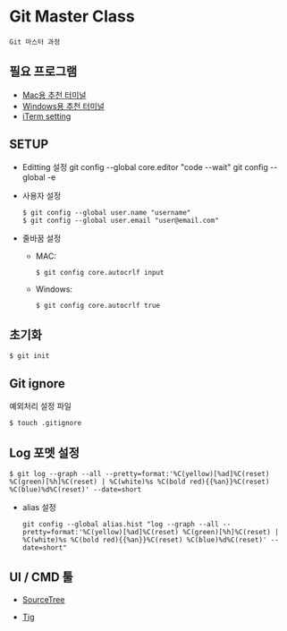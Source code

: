 # Git Master Class

    Git 마스터 과정

## 필요 프로그램

- [Mac용 추천 터미널](https://www.iterm2.com/)
- [Windows용 추천 터미널](https://cmder.net/)
- [iTerm setting](https://gist.github.com/kevin-smets/8568070)

## SETUP

- Editting 설정
  git config --global core.editor "code --wait"
  git config --global -e

- 사용자 설정
  ```
  $ git config --global user.name "username"
  $ git config --global user.email "user@email.com"
  ```
- 줄바꿈 설정
  - MAC:
    ```
    $ git config core.autocrlf input
    ```
  - Windows:
    ```
    $ git config core.autocrlf true
    ```

## 초기화

```
$ git init
```

## Git ignore

예외처리 설정 파일

```
$ touch .gitignore
```

## Log 포멧 설정

```
$ git log --graph --all --pretty=format:'%C(yellow)[%ad]%C(reset) %C(green)[%h]%C(reset) | %C(white)%s %C(bold red){{%an}}%C(reset) %C(blue)%d%C(reset)' --date=short
```

- alias 설정

  ```
  git config --global alias.hist "log --graph --all --pretty=format:'%C(yellow)[%ad]%C(reset) %C(green)[%h]%C(reset) | %C(white)%s %C(bold red){{%an}}%C(reset) %C(blue)%d%C(reset)' --date=short"
  ```

## UI / CMD 툴

- [SourceTree](https://www.sourcetreeapp.com/)

- [Tig](https://jonas.github.io/tig/)
